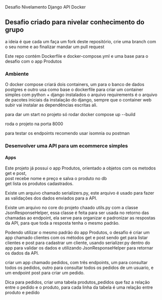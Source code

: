 Desafio Nivelamento Django API Docker


<h2> Desafio criado para nivelar conhecimento do grupo </h2>

a ideia é que cada um faça um fork deste repositório, crie uma branch com o seu nome e ao finalizar mandar um pull request

Este repo contém Dockerfile e docker-compose.yml e uma base para o desafio com o app Produtos

<h3> Ambiente </h3>


O docker compose criará dois containers, um para o banco de dados postgres e outro usa como base o dockerfile para criar um container simples com python + django instalados
o arquivo requirements é o arquivo de pacotes iniciais da instalação do django, sempre que o container web subir vai instalar as dependências escritas ali.

para dar um start no projeto só rodar docker compose up --build

roda o projeto na porta 8000

para testar os endpoints recomendo usar isomnia ou postman


<h3> Desenvolver uma API para um ecommerce simples </h3>

<h4> Apps </h4>

Este projeto já possui o app Produtos, orientado a objetos com os metodos get e post,  <br>
post recebe nome e preço e salva o produto no db <br>
get lista os produtos cadastrados.

Existe um arquivo chamado serializers.py, este arquivo é usado para fazer as validações dos dados enviados para a API.

Existe um arquivo no core do projeto chaado utils.py com a classe JsonResponseHelper, essa classe é feita para ser usada no retorno das chamadas ao endpoint, 
ela serve para organizar e padronizar as respostas da API, para que toda a resposta tenha o mesmo padrão.

Podendo utilizar o mesmo padrão do app Produtos, o desafio é criar um app chamado clientes com os métodos get e post sendo get para listar clientes e post 
para cadastrar um cliente, usando serializer.py dentro do app para validar os dados e utilizando JsonResponseHelper para retornar os dados da API.

criar um app chamado pedidos, com três endpoints, um para consultar todos os pedidos, outro para consultar todos os pedidos de um usuario, 
e um endpoint post para criar um pedido.

Dica para pedidos, criar uma tabela produtos_pedidos que faz a relação entre o pedido e o produto, para cada linha da tabela é uma relação entre produto e pedido
 

